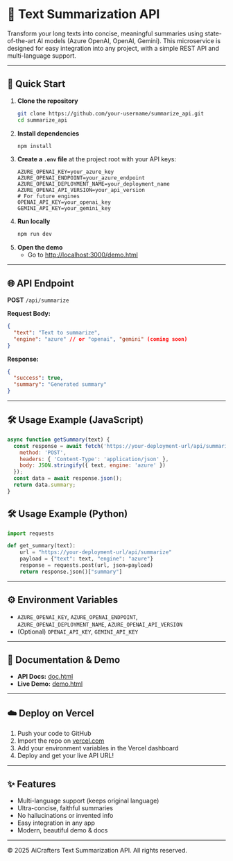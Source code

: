 # 📝 Text Summarization API

Transform your long texts into concise, meaningful summaries using state-of-the-art AI models (Azure OpenAI, OpenAI, Gemini). This microservice is designed for easy integration into any project, with a simple REST API and multi-language support.

---

## 🚀 Quick Start

1. **Clone the repository**
   ```bash
   git clone https://github.com/your-username/summarize_api.git
   cd summarize_api
   ```
2. **Install dependencies**
   ```bash
   npm install
   ```
3. **Create a `.env` file** at the project root with your API keys:
   ```env
   AZURE_OPENAI_KEY=your_azure_key
   AZURE_OPENAI_ENDPOINT=your_azure_endpoint
   AZURE_OPENAI_DEPLOYMENT_NAME=your_deployment_name
   AZURE_OPENAI_API_VERSION=your_api_version
   # For future engines
   OPENAI_API_KEY=your_openai_key
   GEMINI_API_KEY=your_gemini_key
   ```
4. **Run locally**
   ```bash
   npm run dev
   ```
5. **Open the demo**
   - Go to [http://localhost:3000/demo.html](http://localhost:3000/demo.html)

---

## 🌐 API Endpoint

**POST** `/api/summarize`

**Request Body:**
```json
{
  "text": "Text to summarize",
  "engine": "azure" // or "openai", "gemini" (coming soon)
}
```

**Response:**
```json
{
  "success": true,
  "summary": "Generated summary"
}
```

---

## 🛠️ Usage Example (JavaScript)
```js
async function getSummary(text) {
  const response = await fetch('https://your-deployment-url/api/summarize', {
    method: 'POST',
    headers: { 'Content-Type': 'application/json' },
    body: JSON.stringify({ text, engine: 'azure' })
  });
  const data = await response.json();
  return data.summary;
}
```

## 🛠️ Usage Example (Python)
```python
import requests

def get_summary(text):
    url = "https://your-deployment-url/api/summarize"
    payload = {"text": text, "engine": "azure"}
    response = requests.post(url, json=payload)
    return response.json()["summary"]
```

---

## ⚙️ Environment Variables
- `AZURE_OPENAI_KEY`, `AZURE_OPENAI_ENDPOINT`, `AZURE_OPENAI_DEPLOYMENT_NAME`, `AZURE_OPENAI_API_VERSION`
- (Optional) `OPENAI_API_KEY`, `GEMINI_API_KEY`

---

## 📄 Documentation & Demo
- **API Docs:** [doc.html](./public/doc.html)
- **Live Demo:** [demo.html](./public/demo.html)

---

## ☁️ Deploy on Vercel
1. Push your code to GitHub
2. Import the repo on [vercel.com](https://vercel.com/)
3. Add your environment variables in the Vercel dashboard
4. Deploy and get your live API URL!

---

## ✨ Features
- Multi-language support (keeps original language)
- Ultra-concise, faithful summaries
- No hallucinations or invented info
- Easy integration in any app
- Modern, beautiful demo & docs

---

© 2025 AiCrafters Text Summarization API. All rights reserved. 